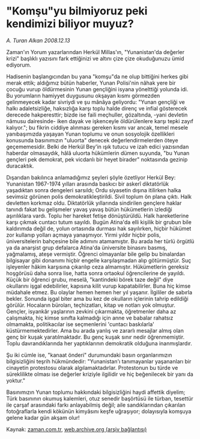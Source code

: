 # "Komşu"yu  bilmiyoruz peki kendimizi biliyor muyuz?

*A. Turan Alkan 2008.12.13*

<tr><td class="metin" colspan="2" style="padding-top: 20px; padding-left: 5px; padding-right: 10px;">Zaman'ın Yorum yazarlarından Herkül Millas'ın, "Yunanistan'da değerler krizi" başlıklı yazısını fark ettiğinizi ve altını çize çize okuduğunuzu ümid ediyorum.</td></tr><tr><td class="metin" colspan="2" style="padding-top: 20px; padding-left: 5px; padding-right: 10px;"><p> Hadisenin başlangıcından bu yana "komşu"da ne olup bittiğini herkes gibi merak ettik; aldığımız bütün haberler, Yunan Polisi'nin nâhak yere bir çocuğu vurup öldürmesinin Yunan gençliğini isyana yönelttiği yolunda idi. Bu yorumların hamiyyet duygusunu okşayan kısmı görmezden gelinmeyecek kadar sivriydi ve şu mânâya geliyordu: "Yunan gençliği ve halkı adaletsizliğe, haksızlığa karşı toplu halde direnç ve infial gösterecek derecede hakperesttir; bizde ise faili meçhuller, gözaltında, -yani devletin nâmusu dairesinde- iken dayak ve işkenceyle öldürülenlere karşı tepki zayıf kalıyor."; bu fikrin ciddiye alınması gereken kısmı var ancak, temel mesele yanıbaşımızda yaşayan Yunan toplumu ve onun sosyolojik özellikleri konusunda basınımızın "uluorta" denecek değerlendirmelerden öteye geçememesidir. Belki de Herkül Bey'in ışık tutucu ve izah edici yazısından haberdar olmasaydık, hâlâ uluorta hükümlerin dümen suyunda, "bu Yunan gençleri pek demokrat, pek vicdanlı bir heyet birader" noktasında gezinip duracaktık.
<p>Dışarıdan bakılınca anlamadığımız şeyleri şöyle özetliyor Herkül Bey: Yunanistan 1967-1974 yılları arasında baskıcı bir askerî diktatörlük yaşadıktan sonra dengeleri sarsıldı; Ordu siyasetin dışına itilirken halka sevimsiz görünen polis demokratikleştirildi. Sivil toplum ön plana çıktı. Halk devletten korkmaz oldu. Diktatörlük yıllarında sindirilen gençlere haklar tanındı fakat bu gelişmeler yavaş yavaş bütün hükümetlerin izlediği aşırılıklara vardı. Toplu her hareket fetişe dönüştürüldü. Halk hareketlerine karşı çıkmak cuntacı tutum sayıldı. Bugün Atina'da elli kişilik bir grubun bile kaldırımda değil de, yolun ortasında durması hak sayılırken, hiçbir hükümet zor kullanıp yolları açmaya yanaşmıyor. Yirmi yıldır hiçbir polis, üniversitelerin bahçesine bile adımını atamamıştır. Bu arada her türlü örgütlü ya da anarşist grup defalarca Atina'da üniversite binasını basmış, yağmalamış, ateşe vermiştir. Öğrenci olmayanlar bile gelip bu binalardan bilgisayar gibi donanımı hiçbir engelle karşılaşmadan alıp götürmüştür. Suç işleyenler hâkim karşısına çıkarılıp ceza almamıştır. Hükümetlerin gereksiz hoşgörüsü daha sonra lise, hatta sonra ortaokul öğrencilerine de yayıldı. Küçük bir öğrenci grubu, meselâ, "kantindeki börek taze değil" diye okullarını işgal edebilirler, kapısına kilit vurup kapatabilirler. Buna hiç kimse müdahale etmez. Bu olaylar hemen hemen her yıl yaşanır. İlgililer de sabırla bekler. Sonunda işgal biter ama bu kez de okulların içlerinin tahrip edildiği görülür. Hocaların büroları, teçhizatları, kitap ve notları yok olmuştur. Gençler, isyankâr yaşlarının zevkini çıkarmakta, öğretmenler daha az çalışmakta, hiç kimse sınıfta kalmadığı için anne ve babalar rahatsız olmamakta, politikacılar ise seçmenlerini 'cuntacı baskılarla' küstürmemektedirler. Ama bu arada yanlış ve zararlı mesajlar almış olan genç bir kuşak yaratılmaktadır. Bu genç kuşak sınır nedir öğrenmemiştir. Toplu davrandıklarında her yaptıklarının demokratik olduğuna inanmışlardır. 
<p>Şu iki cümle ise, "kanaat önderi" durumundaki basın organlarımızın bilgisizliğini teşrih hükmündedir: "Yunanistan'ı tanımayanlar yaşananları bir cinayetin protestosu olarak algılamaktadırlar. Protestonun bu türde ve süreklilikte olması ise değerler kriziyle ilgilidir ve hiç beğenilecek bir yanı da yoktur."
<p>Basınımızın Yunan toplumu hakkındaki bilgisizliğini haydi affettik diyelim; Türk basınının okumuş kalemleri, otuz senedir başörtüsü ile türban, tesettür ile çarşaf arasındaki farkı anlayabilmiş değil; aile sandıklarından çıkarılan fotoğraflarla kendi kökünün kimyâsını keşfe uğraşıyor; dolayısıyla komşuya gelene kadar gün akşam olur!<br/></p></p></p></p></td></tr>

Kaynak: [zaman.com.tr](http://zaman.com.tr/yazar.do?yazino=769774), [web.archive.org (arşiv bağlantısı)](http://web.archive.org/web/20090220232542/http://www.zaman.com.tr:80/yazar.do?yazino=769774)

